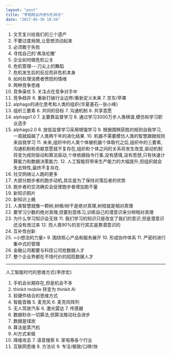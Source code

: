 ```yaml
---
layout: "post"
title: "李翔商业内参5月30日"
date: "2017-05-30 10:56"
---
```


1. 文艺复兴给我们的三个遗产
  2. 不要过度局限,让思想流动起来
  3. 必须敢于失败
  4. 寻找自己的'弗洛伦撒'
2. 企业如何做危机公关
  3. 危机管理---刀尖上的舞蹈
  4. 危机发生后的反应而非危机本身
  5. 如何处理消费者愤怒的情绪
3. 两种竞争思维
  4. 竞争渠优
    5. 关注点在竞争对手中
  5. 竞争趋异
    6. 重新打破行业边界/重新定义未来
      7. 京东/苹果
4. alphago的进化思考和人类的组织{华夏基石--张小峰}
  5. 组织三要素
    6. 共同的目标
    7. 沟通机制
    8. 共享意愿
  6. alphago1.0
    7. 主要靠监督学习
      8. 通过学习3000万步人类棋谱,模仿和学习职业选手
  7. alphago2.0
    8. 放低监督学习采用增强学习
    9. 根据围棋获胜的规则自我学习,一周就超越了人类两千年的进化结果.
    10. 机器不需要模仿人类的智慧跟据规则来自我学习
    11. 未来,组织中的人类个体被机器个体取代之后,组织中的三要素,沟通机制和贡献意愿就不复存在,组织和个体之间的关系将发生改变,驱动机制将变为规则驱动和算法驱动,个体依据指令行事,没有感情,没有思想,只有快速计算能力和数据决策能力.
    12. 人工智能将带来生产能力的大幅提升,但组织就会失去特性,最终不复存在.
5. 社交网络让人跑的更多
  6. 大部分跑步者的跑步动机,其实是为了保持对落后者的优势
  7. 跑步者的交流确实会促使跑步者增加跑不量
6. 新知识鸦片
  7. 新知识上瘾
  8. 人类智慧就像一颗树,树根/树干是绝对真理,树枝就是相对真理
  9. 要学习少数的绝对真理,但要刻意练习,训练自己的潜意识来分辨相对真理
  10. 为什么学习知识会无效
    11. 我们学习的知识只是改变了我们的意识,但是潜意识还没有改过来
    12. 而人类90%的言行其实是靠潜意识的
7. 互补性创新
  8. <小想法的力量>
    9. 围绕核心产品和服务展开
    10. 形成协作体系
    11. 严密的进行集中式的管理
8. 金融公司都要与科技公司抢数据人才
  9. 整个企业界都在不惜代价的招揽数据人才

---
人工智能时代的思维方式{李彦宏}
1. 手机会长期存在,但是机会不多
2. thinkit mobile 转变为 thinkit AI
3. 软硬件结合的思维方式
  4. 智能音箱
    5. 麦克风
    6. 麦克风阵列
  5. 无人驾驶汽车
    6. 激光雷达
    7. 传感器
4. 数据秒杀一切算法,但算法推动社会进步
  5. 数据是煤炭
  6. 算法是蒸汽机
5. AI方式来做
  6. 降维攻击
    7. 语音搜索
    8. 家电等各个行业
  7. 互联网思维
    8. 方法论
      9. 专注/极致/口碑/快
  
